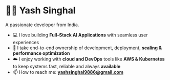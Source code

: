 # 👨‍💻 Yash Singhal

A passionate developer from India.

- 💻 I love building **Full-Stack AI Applications** with seamless user experiences 
- 🔭 I take end-to-end ownership of development, deployment, **scaling & performance optimization**  
- ☁️ I enjoy working with **cloud and DevOps** tools like **AWS & Kubernetes** to keep systems fast, reliable and always **available**  
- 📫 How to reach me: **yashsinghal9886@gmail.com**
